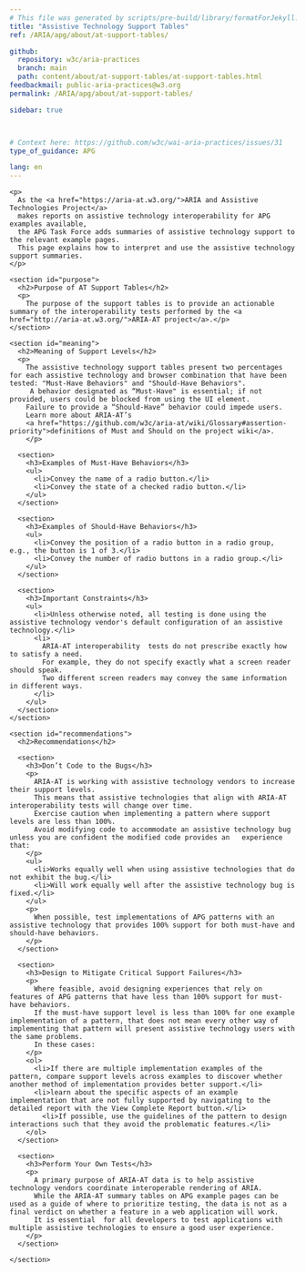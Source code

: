 ```yaml
---
# This file was generated by scripts/pre-build/library/formatForJekyll.js
title: "Assistive Technology Support Tables"
ref: /ARIA/apg/about/at-support-tables/

github:
  repository: w3c/aria-practices
  branch: main
  path: content/about/at-support-tables/at-support-tables.html
feedbackmail: public-aria-practices@w3.org
permalink: /ARIA/apg/about/at-support-tables/

sidebar: true



# Context here: https://github.com/w3c/wai-aria-practices/issues/31
type_of_guidance: APG

lang: en
---
```

<meta charset="UTF-8" />
<meta content="width=device-width, initial-scale=1.0" name="viewport" />
<title>AT Support Tables</title>

<script src="../../../../content-assets/wai-aria-practices/shared/js/highlight.pack.js"></script>
<script src="../../../../content-assets/wai-aria-practices/shared/js/app.js"></script>


<link 
  rel="stylesheet"
  href="{{ '/content-assets/wai-aria-practices/styles.css' | relative_url }}"
>
<!-- Code highlighting styles -->
<link 
  rel="stylesheet"
  href="{{ '/content-assets/wai-aria-practices/shared/css/github.css' | relative_url }}"
>

<script>
const addBodyClass = undefined;
const enableSidebar = true;
if (addBodyClass) document.body.classList.add(addBodyClass);
if (enableSidebar) document.body.classList.add('has-sidebar');
</script>
    

<script>
    const parentPage = window.location.pathname.match(
      /\/(patterns|practices|about)\//
    )?.[1];
    if (parentPage) {
      const parentHref = 'a[href*="' + parentPage + '"]';
      document.querySelector(parentHref).classList.add('active');
    }
  </script>
<div>

  <div>
    
    <p>
      As the <a href="https://aria-at.w3.org/">ARIA and Assistive Technologies Project</a>
      makes reports on assistive technology interoperability for APG examples available,
      the APG Task Force adds summaries of assistive technology support to the relevant example pages.
      This page explains how to interpret and use the assistive technology support summaries.
    </p>

    <section id="purpose">
      <h2>Purpose of AT Support Tables</h2>
      <p>
        The purpose of the support tables is to provide an actionable summary of the interoperability tests performed by the <a href="http://aria-at.w3.org/">ARIA-AT project</a>.</p>
    </section>

    <section id="meaning">
      <h2>Meaning of Support Levels</h2>
      <p>
        The assistive technology support tables present two percentages for each assistive technology and browser combination that have been tested: "Must-Have Behaviors" and "Should-Have Behaviors".
         A behavior designated as “Must-Have" is essential; if not provided, users could be blocked from using the UI element.
        Failure to provide a “Should-Have” behavior could impede users.
        Learn more about ARIA-AT’s
        <a href="https://github.com/w3c/aria-at/wiki/Glossary#assertion-priority">definitions of Must and Should on the project wiki</a>.
        </p>

      <section>
        <h3>Examples of Must-Have Behaviors</h3>
        <ul>
          <li>Convey the name of a radio button.</li>
          <li>Convey the state of a checked radio button.</li>
        </ul>
      </section>

      <section>
        <h3>Examples of Should-Have Behaviors</h3>
        <ul>
          <li>Convey the position of a radio button in a radio group, e.g., the button is 1 of 3.</li>
          <li>Convey the number of radio buttons in a radio group.</li>
        </ul>
      </section>

      <section>
        <h3>Important Constraints</h3>
        <ul>
          <li>Unless otherwise noted, all testing is done using the assistive technology vendor's default configuration of an assistive technology.</li>
          <li>
            ARIA-AT interoperability  tests do not prescribe exactly how to satisfy a need.
            For example, they do not specify exactly what a screen reader should speak.
            Two different screen readers may convey the same information in different ways.
          </li>
        </ul>
      </section>
    </section>

    <section id="recommendations">
      <h2>Recommendations</h2>

      <section>
        <h3>Don’t Code to the Bugs</h3>
        <p>
          ARIA-AT is working with assistive technology vendors to increase their support levels.
          This means that assistive technologies that align with ARIA-AT interoperability tests will change over time.
          Exercise caution when implementing a pattern where support levels are less than 100%.
          Avoid modifying code to accommodate an assistive technology bug unless you are confident the modified code provides an   experience that:
        </p>
        <ul>
          <li>Works equally well when using assistive technologies that do not exhibit the bug.</li>
          <li>Will work equally well after the assistive technology bug is fixed.</li>
        </ul>
        <p>
          When possible, test implementations of APG patterns with an assistive technology that provides 100% support for both must-have and should-have behaviors.
        </p>
      </section>

      <section>
        <h3>Design to Mitigate Critical Support Failures</h3>
        <p>
          Where feasible, avoid designing experiences that rely on features of APG patterns that have less than 100% support for must-have behaviors.
          If the must-have support level is less than 100% for one example implementation of a pattern, that does not mean every other way of implementing that pattern will present assistive technology users with the same problems.
          In these cases:
        </p>
        <ol>
          <li>If there are multiple implementation examples of the pattern, compare support levels across examples to discover whether another method of implementation provides better support.</li>
          <li>learn about the specific aspects of an example implementation that are not fully supported by navigating to the detailed report with the View Complete Report button.</li>
            <li>If possible, use the guidelines of the pattern to design interactions such that they avoid the problematic features.</li>
        </ol>
      </section>

      <section>
        <h3>Perform Your Own Tests</h3>
        <p>
          A primary purpose of ARIA-AT data is to help assistive technology vendors coordinate interoperable rendering of ARIA.
          While the ARIA-AT summary tables on APG example pages can be used as a guide of where to prioritize testing, the data is not as a final verdict on whether a feature in a web application will work.
          It is essential  for all developers to test applications with multiple assistive technologies to ensure a good user experience.
        </p>
      </section>

    </section>


  </div>

</div>
<script
  src="{{ '/content-assets/wai-aria-practices/shared/js/skipto.js' | relative_url }}"
  data-skipto="colorTheme:aria; displayOption:popup; containerElement:div"
></script>

